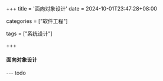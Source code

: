 +++
title = '面向对象设计'
date = 2024-10-01T23:47:28+08:00

categories = ["软件工程"]

tags = ["系统设计"]

+++



#### 面向对象设计



--- todo



